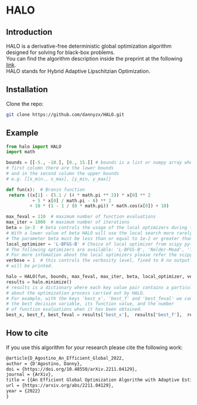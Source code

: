 # HALO
## Introduction
HALO is a derivative-free deterministic global optimization algorithm designed for solving for black-box problems.<br />
You can find the algorithm description inside the preprint at the following [link](https://arxiv.org/abs/2211.04129).<br />
HALO stands for Hybrid Adaptive Lipschitzian Optimization.
## Installation
Clone the repo:
   ```sh
   git clone https://github.com/dannyzx/HALO.git
   ```
## Example
   ```python
from halo import HALO
import math

bounds = [[-5., -10.], [0., 15.]] # bounds is a list or numpy array where in the
# first column there are the lower bounds
# and in the second column the upper bounds
# e.g. [[x_min., x_max], [y_min, y_max]]

def fun(x):  # Branin function
    return ((x[1] - (5.1 / (4 * math.pi ** 2)) * x[0] ** 2
             + 5 * x[0] / math.pi - 6) ** 2
            + 10 * (1 - 1 / (8 * math.pi)) * math.cos(x[0]) + 10)

max_feval = 110  # maximum number of function evaluations
max_iter = 1000  # maximum number of iterations
beta = 1e-3  # beta controls the usage of the local optimizers during the optimization process
# With a lower value of beta HALO will use the local search more rarely and viceversa.
# The parameter beta must be less than or equal to 1e-2 or greater than equal to 1e-4.
local_optimizer = 'L-BFGS-B' # Choice of local optimizer from scipy python library.
# The following optimizers are available: 'L-BFGS-B', 'Nelder-Mead', 'TNC' and 'Powell'.
# For more infomation about the local optimizers please refer the scipy documentation.
verbose = 1  # this controls the verbosity level, fixed to 0 no output of the optimization progress 
# will be printed.

halo = HALO(fun, bounds, max_feval, max_iter, beta, local_optimizer, verbose)
results = halo.minimize()
# results is a dictionary where each key value pair contains a particular information 
# about the optimization process carried out by HALO. 
# For example, with the keys 'best_x', 'best_f' and 'best_feval' we can access 
# the best decision variable, its function value, and the number 
# of function evaluations when it has been obtained.
best_x, best_f, best_feval = results['best_x'],  results['best_f'],  results['best_feval']
   ```

## How to cite
If you use this algorithm for your research please cite the following work:

```tex
@article{D_Agostino_An_Efficient_Global_2022,
author = {D'Agostino, Danny},
doi = {https://doi.org/10.48550/arXiv.2211.04129},
journal = {ArXiv},
title = {{An Efficient Global Optimization Algorithm with Adaptive Estimates of the Local Lipschitz Constants}},
url = {https://arxiv.org/abs/2211.04129},
year = {2022}
}
```
